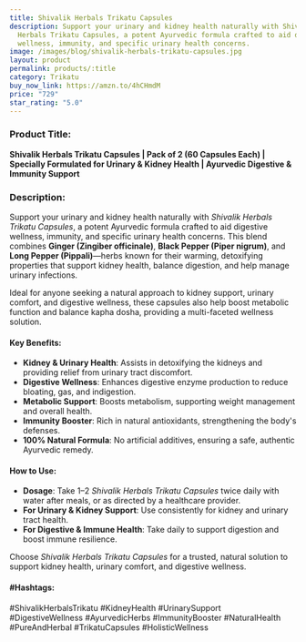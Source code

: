 ```yaml
---
title: Shivalik Herbals Trikatu Capsules
description: Support your urinary and kidney health naturally with Shivalik
  Herbals Trikatu Capsules, a potent Ayurvedic formula crafted to aid digestive
  wellness, immunity, and specific urinary health concerns.
image: /images/blog/shivalik-herbals-trikatu-capsules.jpg
layout: product
permalink: products/:title
category: Trikatu
buy_now_link: https://amzn.to/4hCHmdM
price: "729"
star_rating: "5.0"
---
```

### Product Title:
**Shivalik Herbals Trikatu Capsules | Pack of 2 (60 Capsules Each) | Specially Formulated for Urinary & Kidney Health | Ayurvedic Digestive & Immunity Support**

### Description:
Support your urinary and kidney health naturally with *Shivalik Herbals Trikatu Capsules*, a potent Ayurvedic formula crafted to aid digestive wellness, immunity, and specific urinary health concerns. This blend combines **Ginger (Zingiber officinale)**, **Black Pepper (Piper nigrum)**, and **Long Pepper (Pippali)**—herbs known for their warming, detoxifying properties that support kidney health, balance digestion, and help manage urinary infections. 

Ideal for anyone seeking a natural approach to kidney support, urinary comfort, and digestive wellness, these capsules also help boost metabolic function and balance kapha dosha, providing a multi-faceted wellness solution. 

#### Key Benefits:
- **Kidney & Urinary Health**: Assists in detoxifying the kidneys and providing relief from urinary tract discomfort.
- **Digestive Wellness**: Enhances digestive enzyme production to reduce bloating, gas, and indigestion.
- **Metabolic Support**: Boosts metabolism, supporting weight management and overall health.
- **Immunity Booster**: Rich in natural antioxidants, strengthening the body's defenses.
- **100% Natural Formula**: No artificial additives, ensuring a safe, authentic Ayurvedic remedy.

#### How to Use:
- **Dosage**: Take 1–2 *Shivalik Herbals Trikatu Capsules* twice daily with water after meals, or as directed by a healthcare provider.
- **For Urinary & Kidney Support**: Use consistently for kidney and urinary tract health.
- **For Digestive & Immune Health**: Take daily to support digestion and boost immune resilience.

Choose *Shivalik Herbals Trikatu Capsules* for a trusted, natural solution to support kidney health, urinary comfort, and digestive wellness.

#### #Hashtags:
#ShivalikHerbalsTrikatu #KidneyHealth #UrinarySupport #DigestiveWellness #AyurvedicHerbs #ImmunityBooster #NaturalHealth #PureAndHerbal #TrikatuCapsules #HolisticWellness
